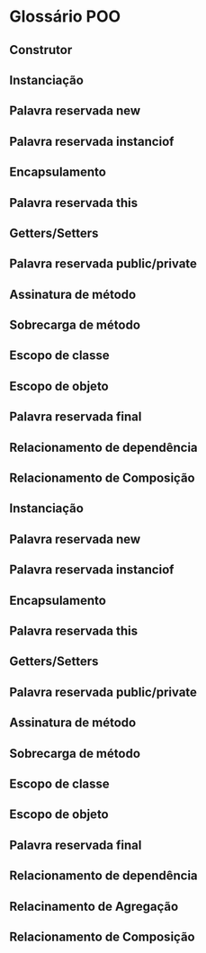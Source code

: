 # Glossário POO

## Construtor
## Instanciação
## Palavra reservada new
## Palavra reservada instanciof
## Encapsulamento
## Palavra reservada this
## Getters/Setters
## Palavra reservada public/private
## Assinatura de método
## Sobrecarga de método
## Escopo de classe
## Escopo de objeto
## Palavra reservada final
## Relacionamento de dependência
## Relacionamento de Composição
## Instanciação
## Palavra reservada new
## Palavra reservada instanciof
## Encapsulamento
## Palavra reservada this
## Getters/Setters
## Palavra reservada public/private
## Assinatura de método
## Sobrecarga de método
## Escopo de classe
## Escopo de objeto
## Palavra reservada final
## Relacionamento de dependência
## Relacinamento de Agregação
## Relacionamento de Composição